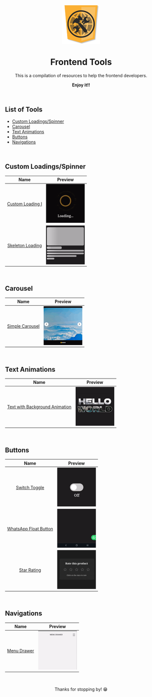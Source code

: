 <br>

<div align="center">
    <img src="images/logo.png" alt="Frontend Tools logo" height="128">
    <h1 align="center">Frontend Tools</h1>
    This is a compilation of resources to help the frontend developers.
    <p style="font-weight: bold">Enjoy it!!</p>
</div>

<br>

## List of Tools

- [Custom Loadings/Spinner](#custom-loadingsspinner)
- [Carousel](#carousel)
- [Text Animations](#text-animations)
- [Buttons](#buttons)
- [Navigations](#navigations)

<br>

## Custom Loadings/Spinner

|                            Name                             |                                                        Preview                                                        |
| :---------------------------------------------------------: | :-------------------------------------------------------------------------------------------------------------------: |
| [Custom Loading I](tools/custom-loadings/custom-loading-I/) | <img src="tools/custom-loadings/custom-loading-I/preview.gif" alt="Gif of custom loading I" width="128" height="128"> |
| [Skeleton Loading](tools/custom-loadings/skeleton-loading/) | <img src="tools/custom-loadings/skeleton-loading/preview.gif" alt="Gif of skeleton loading" width="128" height="128"> |

<br>

## Carousel

|                        Name                        |                                                   Preview                                                    |
| :------------------------------------------------: | :----------------------------------------------------------------------------------------------------------: |
| [Simple Carousel](tools/carousel/simple-carousel/) | <img src="tools/carousel/simple-carousel/preview.gif" alt="Gif of simple carousel" width="128" height="128"> |

<br>

## Text Animations

|                                   Name                                   |                                                              Preview                                                               |
| :----------------------------------------------------------------------: | :--------------------------------------------------------------------------------------------------------------------------------: |
| [Text with Background Animation](tools/texts/text-background-animation/) | <img src="tools/texts/text-background-animation/preview.gif" alt="Gif of text with background animation" width="128" height="128"> |

<br>

## Buttons

|                             Name                              |                                                         Preview                                                         |
| :-----------------------------------------------------------: | :---------------------------------------------------------------------------------------------------------------------: |
|            [Switch Toggle](tools/buttons/switch/)             |         <img src="tools/buttons/switch/preview.gif" alt="Gif of switch toggle button" width="128" height="128">         |
| [WhatsApp Float Button](tools/buttons/whatsapp-float-button/) | <img src="tools/buttons/whatsapp-float-button/preview.gif" alt="Gif of WhatsApp float button" width="128" height="128"> |
|           [Star Rating](tools/buttons/star-rating/)           |           <img src="tools/buttons/star-rating/preview.gif" alt="Gif of Star Rating" width="128" height="128">           |

<br>

## Navigations

|                     Name                      |                                                 Preview                                                 |
| :-------------------------------------------: | :-----------------------------------------------------------------------------------------------------: |
| [Menu Drawer](tools/navigations/menu-drawer/) | <img src="tools/navigations/menu-drawer/preview.gif" alt="Gif of menu drawer" width="128" height="128"> |

</br>

<div align="center">
	<br>
	Thanks for stopping by! 😁
</div>
